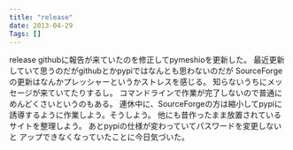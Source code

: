 ```yaml
---
title: "release"
date: 2013-04-29
Tags: []
---
```


release
githubに報告が来ていたのを修正してpymeshioを更新した。
最近更新していて思うのだがgithubとかpypiではなんとも思わないのだが
SourceForgeの更新はなんかプレッシャーというかストレスを感じる。
知らないうちにメッセージが来ていてたりするし。
コマンドラインで作業が完了しないので普通にめんどくさいというのもある。
連休中に、SourceForgeの方は縮小してpypiに誘導するように作業しよう。そうしよう。
他にも昔作ったまま放置されているサイトを整理しよう。
あとpypiの仕様が変わっていてパスワードを変更しないと
アップできなくなっていたことに今日気づいた。
